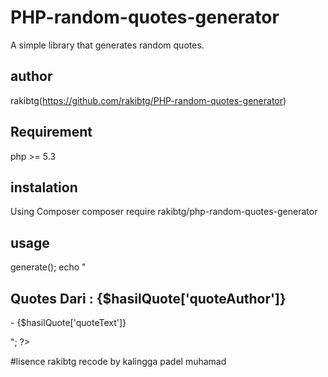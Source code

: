 # PHP-random-quotes-generator
A simple library that generates random quotes.

## author 
rakibtg(https://github.com/rakibtg/PHP-random-quotes-generator)

## Requirement 
php >= 5.3

## instalation 

Using Composer 
composer require rakibtg/php-random-quotes-generator

## usage
<?php
	
  //Memanggil Source dari file yang di tentukan	
  include  'src/RandomQuotes.php';

  // Creates a new object of RandomQuotes class.
  $generateQuote = new \RandomQuotes\RandomQuotes();
  
  // Mengenerate Quotes dan  
  $hasilQuote = $generateQuote->generate();

  echo "<h2>Quotes Dari : {$hasilQuote['quoteAuthor']}</h2>
  		<p>- {$hasilQuote['quoteText']}</p>";

?>

#lisence 
rakibtg recode by kalingga padel muhamad
